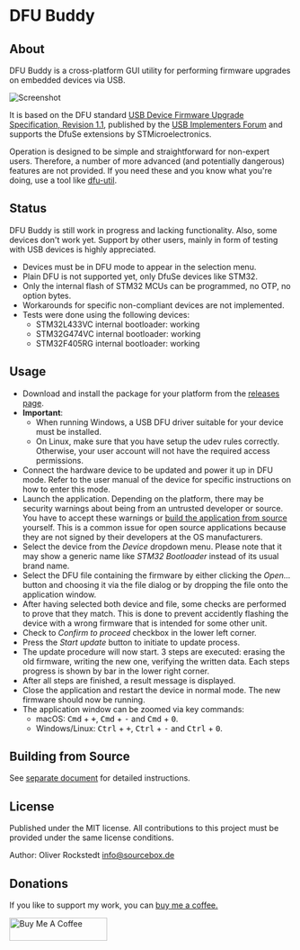 # DFU Buddy

## About

DFU Buddy is a cross-platform GUI utility for performing firmware upgrades on embedded devices via USB.

![Screenshot](screenshot.png)

It is based on the DFU standard [USB Device Firmware Upgrade Specification, Revision 1.1](https://usb.org/sites/default/files/DFU_1.1.pdf), published by the [USB Implementers Forum](https://www.usb.org) and supports the DfuSe extensions by STMicroelectronics.

Operation is designed to be simple and straightforward for non-expert users. Therefore, a number of more advanced (and potentially dangerous) features are not provided. If you need these and you know what you're doing, use a tool like [dfu-util](http://dfu-util.sourceforge.net/).

## Status

DFU Buddy is still work in progress and lacking functionality. Also, some devices don't work yet. Support by other users, mainly in form of testing with USB devices is highly appreciated.

- Devices must be in DFU mode to appear in the selection menu.
- Plain DFU is not supported yet, only DfuSe devices like STM32.
- Only the internal flash of STM32 MCUs can be programmed, no OTP, no option bytes.
- Workarounds for specific non-compliant devices are not implemented.
- Tests were done using the following devices:
  - STM32L433VC internal bootloader: working
  - STM32G474VC internal bootloader: working
  - STM32F405RG internal bootloader: working

## Usage

- Download and install the package for your platform from the [releases page](https://github.com/sourcebox/dfu-buddy/releases/latest).
- **Important**:
  - When running Windows, a USB DFU driver suitable for your device must be installed.
  - On Linux, make sure that you have setup the udev rules correctly. Otherwise, your user account will not have the required access permissions.
- Connect the hardware device to be updated and power it up in DFU mode. Refer to the user manual of the device for specific instructions on how to enter this mode.
- Launch the application. Depending on the platform, there may be security warnings about being from an untrusted developer or source. You have to accept these warnings or [build the application from source](BUILDING.md) yourself. This is a common issue for open source applications because they are not signed by their developers at the OS manufacturers.
- Select the device from the *Device* dropdown menu. Please note that it may show a generic name like *STM32 Bootloader* instead of its usual brand name.
- Select the DFU file containing the firmware by either clicking the *Open...* button and choosing it via the file dialog or by dropping the file onto the application window.
- After having selected both device and file, some checks are performed to prove that they match. This is done to prevent accidently flashing the device with a wrong firmware that is intended for some other unit.
- Check to *Confirm to proceed* checkbox in the lower left corner.
- Press the *Start update* button to initiate to update process.
- The update procedure will now start. 3 steps are executed: erasing the old firmware, writing the new one, verifying the written data. Each steps progress is shown by bar in the lower right corner.
- After all steps are finished, a result message is displayed.
- Close the application and restart the device in normal mode. The new firmware should now be running.
- The application window can be zoomed via key commands:
  - macOS: <kbd>Cmd</kbd> + <kbd>+</kbd>,  <kbd>Cmd</kbd> + <kbd>-</kbd> and  <kbd>Cmd</kbd> + <kbd>0</kbd>.
  - Windows/Linux: <kbd>Ctrl</kbd> + <kbd>+</kbd>,  <kbd>Ctrl</kbd> + <kbd>-</kbd> and  <kbd>Ctrl</kbd> + <kbd>0</kbd>.

## Building from Source

See [separate document](BUILDING.md) for detailed instructions.

## License

Published under the MIT license. All contributions to this project must be provided under the same license conditions.

Author: Oliver Rockstedt <info@sourcebox.de>

## Donations

If you like to support my work, you can [buy me a coffee.](https://www.buymeacoffee.com/sourcebox)

<a href="https://www.buymeacoffee.com/sourcebox" target="_blank"><img src="https://cdn.buymeacoffee.com/buttons/default-orange.png" alt="Buy Me A Coffee" height="41" width="174"></a>
